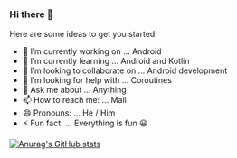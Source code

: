 ### Hi there 👋


Here are some ideas to get you started:

- 🔭 I’m currently working on ... Android
- 🌱 I’m currently learning ... Android and Kotlin
- 👯 I’m looking to collaborate on ... Android development
- 🤔 I’m looking for help with ... Coroutines
- 💬 Ask me about ... Anything
- 📫 How to reach me: ... Mail
- 😄 Pronouns: ... He / Him
- ⚡ Fun fact: ... Everything is fun 😀


[![Anurag's GitHub stats](https://github-readme-stats.vercel.app/api?username=lohithreddy2002)](https://github.com/anuraghazra/github-readme-stats)
